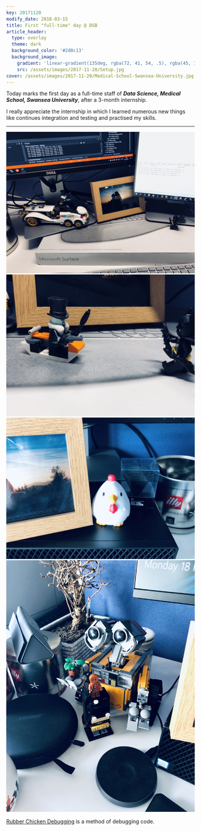 ```yaml
---
key: 20171120
modify_date: 2018-03-15
title: First "full-time" day @ DSB
article_header:
  type: overlay
  theme: dark
  background_color: '#2d0c13'
  background_image:
    gradient: 'linear-gradient(135deg, rgba(72, 41, 54, .5), rgba(45, 12, 19, .2))'
    src: /assets/images/2017-11-20/Setup.jpg
cover: /assets/images/2017-11-20/Medical-School-Swansea-University.jpg
---
```


Today marks the first day as a full-time staff of ***Data Science, Medical School, Swansea University***, after a 3-month internship.

I really appreciate the internship in which I learned numerous new things like continues integration and testing and practised my skills.

<!--more-->

---

<!-- markdownlint-disable MD033 -->
<div class="grid-container">
  <div class="grid grid--p-3">
    <div class="cell cell--6">
      <div class="card">
        <div class="card__image">
          <img class="image" src="/assets/images/2017-11-20/Lego_70911.jpg"/>
          </div>
        </div>
      </div>
    <div class="cell cell--6">
      <div class="card">
        <div class="card__image">
          <img class="image" src="/assets/images/2017-11-20/Lego_70911_2.jpg"/>
        </div>
      </div>
    </div>
    <div class="cell cell--6">
      <div class="card">
        <div class="card__image">
          <img class="image" src="/assets/images/2017-11-20/Rubber_chicken.jpg"/>
        </div>
      </div>
    </div>
    <div class="cell cell--6">
      <div class="card">
        <div class="card__image">
          <img class="image" src="/assets/images/2017-11-20/Wall-e.jpg"/>
        </div>
      </div>
    </div>
  </div>
</div>

[Rubber Chicken Debugging](https://en.wikipedia.org/wiki/Rubber_duck_debugging) is a method of debugging code.
